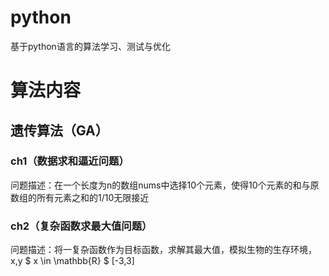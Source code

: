 # python
基于python语言的算法学习、测试与优化

# 算法内容
## 遗传算法（GA）
### ch1（数据求和逼近问题）
问题描述：在一个长度为n的数组nums中选择10个元素，使得10个元素的和与原数组的所有元素之和的1/10无限接近
### ch2（复杂函数求最大值问题）
问题描述：将一复杂函数作为目标函数，求解其最大值，模拟生物的生存环境，x,y $ x \in \mathbb{R} $ [-3,3]
